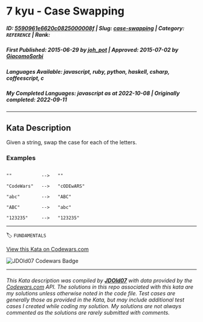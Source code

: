 # 7 kyu - Case Swapping

##### **ID**: [5590961e6620c0825000008f](https://www.codewars.com/kata/5590961e6620c0825000008f) | **Slug**: [case-swapping](https://www.codewars.com/kata/5590961e6620c0825000008f) | **Category**: `REFERENCE` | **Rank**: <span style="color:white">7 kyu</span>

##### **First Published**: 2015-06-29 ***by*** [joh_pot](https://www.codewars.com/users/joh_pot) | **Approved**: 2015-07-02 ***by*** [GiacomoSorbi](https://www.codewars.com/users/GiacomoSorbi)

##### **Languages Available**: javascript, ruby, python, haskell, csharp, coffeescript, c

##### **My Completed Languages**: javascript ***as at*** 2022-10-08 | **Originally completed**: 2022-09-11

---

## Kata Description


Given a string, swap the case for each of the letters.





### Examples



```

""           -->   ""

"CodeWars"   -->   "cODEwARS"

"abc"        -->   "ABC"

"ABC"        -->   "abc"

"123235"     -->   "123235"

```

---


🏷 `FUNDAMENTALS`


[View this Kata on Codewars.com](https://www.codewars.com/kata/5590961e6620c0825000008f)

![](https://www.codewars.com/users/jdold07/badges/large "JDOld07 Codewars Badge")

---

###### *This Kata description was compiled by [**JDOld07**](https://tpstech.dev) with data provided by the [Codewars.com](https://www.codewars.com) API.  The solutions in this repo associated with this kata are my solutions unless otherwise noted in the code file.  Test cases are generally those as provided in the Kata, but may include additional test cases I created while coding my solution.  My solutions are not always commented as the solutions are rarely submitted with comments.*
